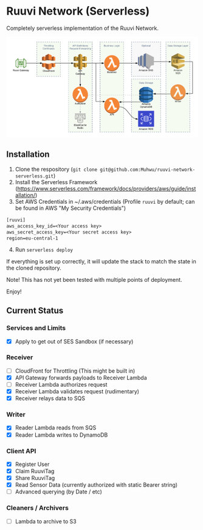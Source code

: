 # Ruuvi Network (Serverless)

Completely serverless implementation of the Ruuvi Network.

![Ruuvi Network Serverless Architecture](/doc/serverless.png)

## Installation

1. Clone the respository (`git clone git@github.com:Muhwu/ruuvi-network-serverless.git`)
2. Install the Serverless Framework (https://www.serverless.com/framework/docs/providers/aws/guide/installation/)
3. Set AWS Credentials in ~/.aws/credentials (Profile `ruuvi` by default; can be found in AWS "My Security Credentials")
```
[ruuvi]
aws_access_key_id=<Your access key>
aws_secret_access_key=<Your secret access key>
region=eu-central-1
```
4. Run `serverless deploy`

If everything is set up correctly, it will update the stack to match the state in the cloned repository.

Note! This has not yet been tested with multiple points of deployment.

Enjoy!

## Current Status

### Services and Limits
- [X] Apply to get out of SES Sandbox (if necessary)

### Receiver
- [ ] CloudFront for Throttling (This might be built in)
- [x] API Gateway forwards payloads to Receiver Lambda
- [ ] Receiver Lambda authorizes request
- [x] Receiver Lambda validates request (rudimentary)
- [x] Receiver relays data to SQS

### Writer
- [x] Reader Lambda reads from SQS
- [x] Reader Lambda writes to DynamoDB

### Client API
- [x] Register User
- [x] Claim RuuviTag
- [x] Share RuuviTag
- [x] Read Sensor Data (currently authorized with static Bearer string)
- [ ] Advanced querying (by Date / etc)

### Cleaners / Archivers
- [ ] Lambda to archive to S3
